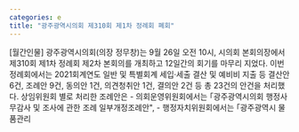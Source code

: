 ```yaml
---
categories: e
title: "광주광역시의회 제310회 제1차 정례회 폐회"
---
```

[월간인물] 광주광역시의회(의장 정무창)는 9월 26일 오전 10시, 시의회 본회의장에서 제310회 제1차 정례회 제2차 본회의를 개최하고 12일간의 회기를 마무리 지었다. 이번 정례회에서는 2021회계연도 일반 및 특별회계 세입·세출 결산 및 예비비 지출 등 결산안 6건, 조례안 9건, 동의안 1건, 의견청취안 1건, 결의안 2건 등 총 23건의 안건을 처리했다. 상임위원회 별로 처리한 조례안은 - 의회운영위원회에서는 ｢광주광역시의회 행정사무감사 및 조사에 관한 조례 일부개정조례안", - 행정자치위원회에서는 ｢광주광역시 물품관리